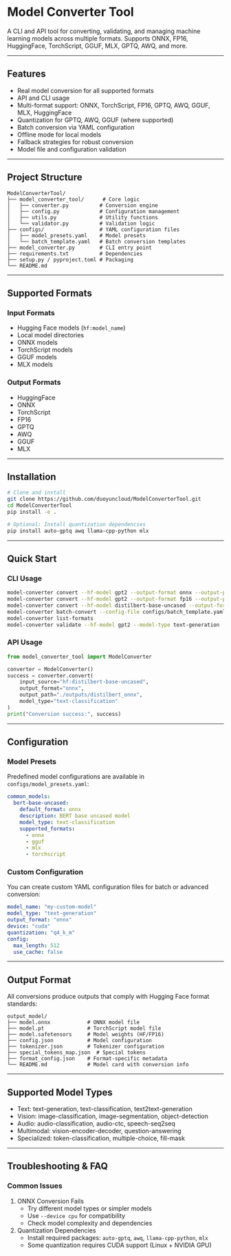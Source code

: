 # Model Converter Tool

A CLI and API tool for converting, validating, and managing machine learning models across multiple formats. Supports ONNX, FP16, HuggingFace, TorchScript, GGUF, MLX, GPTQ, AWQ, and more.

---

## Features

- Real model conversion for all supported formats
- API and CLI usage
- Multi-format support: ONNX, TorchScript, FP16, GPTQ, AWQ, GGUF, MLX, HuggingFace
- Quantization for GPTQ, AWQ, GGUF (where supported)
- Batch conversion via YAML configuration
- Offline mode for local models
- Fallback strategies for robust conversion
- Model file and configuration validation

---

## Project Structure

```
ModelConverterTool/
├── model_converter_tool/      # Core logic
│   ├── converter.py          # Conversion engine
│   ├── config.py             # Configuration management
│   ├── utils.py              # Utility functions
│   └── validator.py          # Validation logic
├── configs/                  # YAML configuration files
│   ├── model_presets.yaml    # Model presets
│   └── batch_template.yaml   # Batch conversion templates
├── model_converter.py        # CLI entry point
├── requirements.txt          # Dependencies
├── setup.py / pyproject.toml # Packaging
└── README.md
```

---

## Supported Formats

### Input Formats
- Hugging Face models (`hf:model_name`)
- Local model directories
- ONNX models
- TorchScript models
- GGUF models
- MLX models

### Output Formats
- HuggingFace
- ONNX
- TorchScript
- FP16
- GPTQ
- AWQ
- GGUF
- MLX

---

## Installation

```bash
# Clone and install
git clone https://github.com/duoyuncloud/ModelConverterTool.git
cd ModelConverterTool
pip install -e .

# Optional: Install quantization dependencies
pip install auto-gptq awq llama-cpp-python mlx
```

---

## Quick Start

### CLI Usage

```bash
model-converter convert --hf-model gpt2 --output-format onnx --output-path ./outputs/gpt2_onnx
model-converter convert --hf-model gpt2 --output-format fp16 --output-path ./outputs/gpt2_fp16
model-converter convert --hf-model distilbert-base-uncased --output-format gptq --output-path ./outputs/distilbert_gptq --quantization q4_k_m
model-converter batch-convert --config-file configs/batch_template.yaml
model-converter list-formats
model-converter validate --hf-model gpt2 --model-type text-generation
```

### API Usage

```python
from model_converter_tool import ModelConverter

converter = ModelConverter()
success = converter.convert(
    input_source="hf:distilbert-base-uncased",
    output_format="onnx",
    output_path="./outputs/distilbert_onnx",
    model_type="text-classification"
)
print("Conversion success:", success)
```

---

## Configuration

### Model Presets

Predefined model configurations are available in `configs/model_presets.yaml`:

```yaml
common_models:
  bert-base-uncased:
    default_format: onnx
    description: BERT base uncased model
    model_type: text-classification
    supported_formats:
      - onnx
      - gguf
      - mlx
      - torchscript
```

### Custom Configuration

You can create custom YAML configuration files for batch or advanced conversion:

```yaml
model_name: "my-custom-model"
model_type: "text-generation"
output_format: "onnx"
device: "cuda"
quantization: "q4_k_m"
config:
  max_length: 512
  use_cache: false
```

---

## Output Format

All conversions produce outputs that comply with Hugging Face format standards:

```
output_model/
├── model.onnx            # ONNX model file
├── model.pt              # TorchScript model file
├── model.safetensors     # Model weights (HF/FP16)
├── config.json           # Model configuration
├── tokenizer.json        # Tokenizer configuration
├── special_tokens_map.json  # Special tokens
├── format_config.json    # Format-specific metadata
└── README.md             # Model card with conversion info
```

---

## Supported Model Types

- Text: text-generation, text-classification, text2text-generation
- Vision: image-classification, image-segmentation, object-detection
- Audio: audio-classification, audio-ctc, speech-seq2seq
- Multimodal: vision-encoder-decoder, question-answering
- Specialized: token-classification, multiple-choice, fill-mask

---

## Troubleshooting & FAQ

### Common Issues

1. ONNX Conversion Fails
   - Try different model types or simpler models
   - Use `--device cpu` for compatibility
   - Check model complexity and dependencies
2. Quantization Dependencies
   - Install required packages: `auto-gptq`, `awq`, `llama-cpp-python`, `mlx`
   - Some quantization requires CUDA support (Linux + NVIDIA GPU)